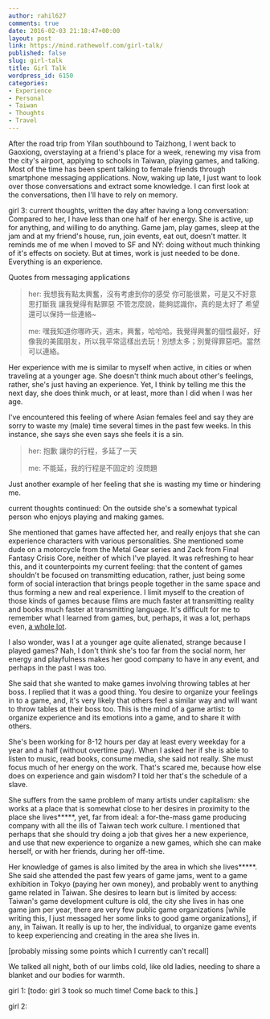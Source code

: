 ```yaml
---
author: rahil627
comments: true
date: 2016-02-03 21:18:47+00:00
layout: post
link: https://mind.rathewolf.com/girl-talk/
published: false
slug: girl-talk
title: Girl Talk
wordpress_id: 6150
categories:
- Experience
- Personal
- Taiwan
- Thoughts
- Travel
---
```


After the road trip from Yilan southbound to Taizhong, I went back to Gaoxiong, overstaying at a friend's place for a week, renewing my visa from the city's airport, applying to schools in Taiwan, playing games, and talking. Most of the time has been spent talking to female friends through smartphone messaging applications. Now, waking up late, I just want to look over those conversations and extract some knowledge. I can first look at the conversations, then I'll have to rely on memory.

girl 3:
current thoughts, written the day after having a long conversation:
Compared to her, I have less than one half of her energy. She is active, up for anything, and willing to do anything. Game jam, play games, sleep at the jam and at my friend's house, run, join events, eat out, doesn't matter. It reminds me of me when I moved to SF and NY: doing without much thinking of it's effects on society. But at times, work is just needed to be done. Everything is an experience.

Quotes from messaging applications


<blockquote>
her:
我想我有點太興奮，沒有考慮到你的感受
你可能很累，可是又不好意思打斷我
讓我覺得有點罪惡
不管怎麼說，能夠認識你，真的是太好了
希望還可以保持一些連絡~

me:
嘿我知道你哪昨天，週末，興奮，哈哈哈。我覺得興奮的個性最好，好像我的美國朋友，所以我平常這樣出去玩！別想太多；別覺得罪惡吧。當然可以連絡。
</blockquote>



Her experience with me is similar to myself when active, in cities or when traveling at a younger age. She doesn't think much about other's feelings, rather, she's just having an experience. Yet, I think by telling me this the next day, she does think much, or at least, more than I did when I was her age.

I've encountered this feeling of where Asian females feel and say they are sorry to waste my (male) time several times in the past few weeks. In this instance, she says she even says she feels it is a sin.



<blockquote>
her:
抱歉
讓你的行程，多延了一天

me:
不能延，我的行程是不固定的
沒問題
</blockquote>



Just another example of her feeling that she is wasting my time or hindering me.

current thoughts continued:
On the outside she's a somewhat typical person who enjoys playing and making games.

She mentioned that games have affected her, and really enjoys that she can experience characters with various personalities. She mentioned some dude on a motorcycle from the Metal Gear series and Zack from Final Fantasy Crisis Core, neither of which I've played. It was refreshing to hear this, and it counterpoints my current feeling: that the content of games shouldn't be focused on transmitting education, rather, just being some form of social interaction that brings people together in the same space and thus forming a new and real experience. I limit myself to the creation of those kinds of games because films are much faster at transmitting reality and books much faster at transmitting language. It's difficult for me to remember what I learned from games, but, perhaps, it was a lot, perhaps even, [a whole lot](https://mind.rathewolf.com/jrpgs-emulate-travel).

I also wonder, was I at a younger age quite alienated, strange because I played games? Nah, I don't think she's too far from the social norm, her energy and playfulness makes her good company to have in any event, and perhaps in the past I was too.

She said that she wanted to make games involving throwing tables at her boss. I replied that it was a good thing. You desire to organize your feelings in to a game, and, it's very likely that others feel a similar way and will want to throw tables at their boss too. This is the mind of a game artist: to organize experience and its emotions into a game, and to share it with others.

She's been working for 8-12 hours per day at least every weekday for a year and a half (without overtime pay). When I asked her if she is able to listen to music, read books, consume media, she said not really. She must focus much of her energy on the work. That's scared me, because how else does on experience and gain wisdom? I told her that's the schedule of a slave.

She suffers from the same problem of many artists under capitalism: she works at a place that is somewhat close to her desires in proximity to the place she lives*****, yet, far from ideal: a for-the-mass game producing company with all the ills of Taiwan tech work culture. I mentioned that perhaps that she should try doing a job that gives her a new experience, and use that new experience to organize a new games, which she can make herself, or with her friends, during her off-time.

Her knowledge of games is also limited by the area in which she lives*****. She said she attended the past few years of game jams, went to a game exhibition in Tokyo (paying her own money), and probably went to anything game related in Taiwan. She desires to learn but is limited by access: Taiwan's game development culture is old, the city she lives in has one game jam per year, there are very few public game organizations [while writing this, I just messaged her some links to good game organizations], if any, in Taiwan. It really is up to her, the individual, to organize game events to keep experiencing and creating in the area she lives in.

[probably missing some points which I currently can't recall]

We talked all night, both of our limbs cold, like old ladies, needing to share a blanket and our bodies for warmth.

girl 1:
[todo: girl 3 took so much time! Come back to this.]

girl 2:
